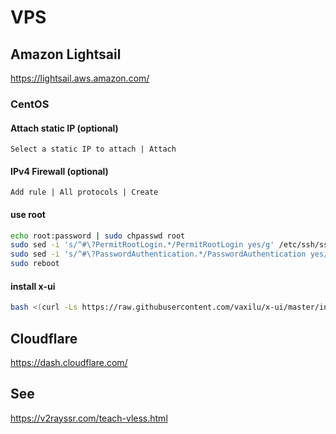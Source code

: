 
# VPS

## Amazon Lightsail

https://lightsail.aws.amazon.com/

### CentOS

#### Attach static IP (optional)

```
Select a static IP to attach | Attach
```

#### IPv4 Firewall (optional)

```
Add rule | All protocols | Create
```

#### use root
```sh
echo root:password | sudo chpasswd root
sudo sed -i 's/^#\?PermitRootLogin.*/PermitRootLogin yes/g' /etc/ssh/sshd_config
sudo sed -i 's/^#\?PasswordAuthentication.*/PasswordAuthentication yes/g' /etc/ssh/sshd_config
sudo reboot
```

#### install x-ui
```sh
bash <(curl -Ls https://raw.githubusercontent.com/vaxilu/x-ui/master/install.sh)
```

## Cloudflare

https://dash.cloudflare.com/





## See

https://v2rayssr.com/teach-vless.html

